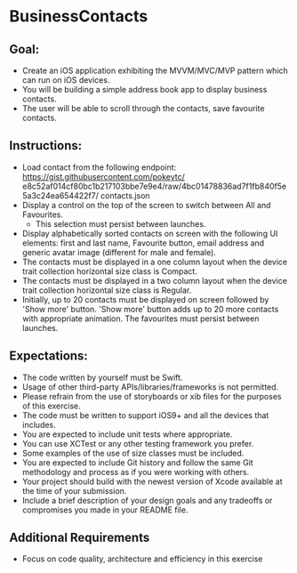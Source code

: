 # BusinessContacts

## Goal:
* Create an iOS application exhibiting the MVVM/MVC/MVP pattern which can run on iOS devices.
* You will be building a simple address book app to display business contacts. 
* The user will be able to scroll through the contacts, save favourite contacts.

## Instructions:
* Load contact from the following endpoint: https://gist.githubusercontent.com/pokeytc/ e8c52af014cf80bc1b217103bbe7e9e4/raw/4bc01478836ad7f1fb840f5e5a3c24ea654422f7/ contacts.json
* Display a control on the top of the screen to switch between All and Favourites. 
    * This selection must persist between launches. 
* Display alphabetically sorted contacts on screen with the following UI elements: first and last name, Favourite button, email address and generic avatar image (different for male and female). 
* The contacts must be displayed in a one column layout when the device trait collection horizontal size class is Compact.
* The contacts must be displayed in a two column layout when the device trait collection horizontal size class is Regular.
* Initially, up to 20 contacts must be displayed on screen followed by 'Show more' button. 'Show more' button adds up to 20 more contacts with appropriate animation. The favourites must persist between launches.

## Expectations:
* The code written by yourself must be Swift.
* Usage of other third-party APIs/libraries/frameworks is not permitted.
* Please refrain from the use of storyboards or xib files for the purposes of this exercise. 
* The code must be written to support iOS9+ and all the devices that includes.
* You are expected to include unit tests where appropriate.
* You can use XCTest or any other testing framework you prefer. 
* Some examples of the use of size classes must be included.
* You are expected to include Git history and follow the same Git methodology and process as if you were working with others.
* Your project should build with the newest version of Xcode available at the time of your submission.
* Include a brief description of your design goals and any tradeoffs or compromises you made in your README file.

## Additional Requirements
*  Focus on code quality, architecture and efficiency in this exercise
